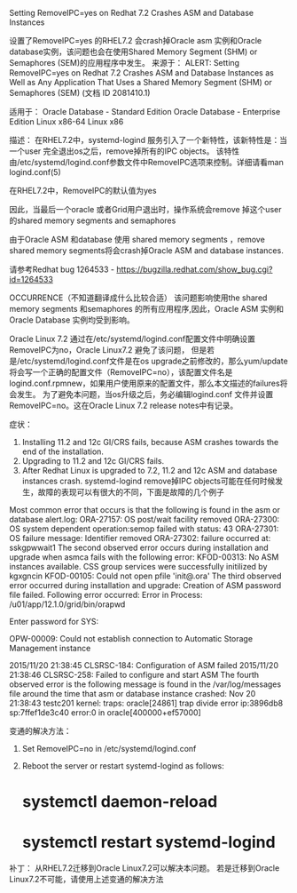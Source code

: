 Setting RemoveIPC=yes on Redhat 7.2 Crashes ASM and Database Instances



设置了RemoveIPC=yes 的RHEL7.2  会crash掉Oracle asm 实例和Oracle database实例，该问题也会在使用Shared Memory Segment (SHM) or Semaphores (SEM)的应用程序中发生。
来源于：
ALERT: Setting RemoveIPC=yes on Redhat 7.2 Crashes ASM and Database Instances as Well as Any Application That Uses a Shared Memory Segment (SHM) or Semaphores (SEM) (文档 ID 2081410.1)
 
适用于：
Oracle Database - Standard Edition
Oracle Database - Enterprise Edition
Linux x86-64
Linux x86
 
 
描述：
在RHEL7.2中，systemd-logind 服务引入了一个新特性，该新特性是：当一个user 完全退出os之后，remove掉所有的IPC objects。
该特性由/etc/systemd/logind.conf参数文件中RemoveIPC选项来控制。详细请看man logind.conf(5)
 
在RHEL7.2中，RemoveIPC的默认值为yes
 
因此，当最后一个oracle 或者Grid用户退出时，操作系统会remove 掉这个user的shared memory segments and semaphores
 
由于Oracle ASM 和database 使用 shared memory segments ，remove shared memory segments将会crash掉Oracle ASM and database  instances.
 
请参考Redhat bug 1264533  - https://bugzilla.redhat.com/show_bug.cgi?id=1264533
 
 
 
OCCURRENCE（不知道翻译成什么比较合适）
该问题影响使用the shared memory segments 和semaphores 的所有应用程序,因此，Oracle ASM 实例和Oracle Database 实例均受到影响。
 
Oracle Linux 7.2 通过在/etc/systemd/logind.conf配置文件中明确设置RemoveIPC为no，Oracle Linux7.2 避免了该问题，
但是若是/etc/systemd/logind.conf文件是在os upgrade之前修改的，那么yum/update将会写一个正确的配置文件（RemoveIPC=no），该配置文件名是logind.conf.rpmnew，如果用户使用原来的配置文件，那么本文描述的failures将会发生。
为了避免本问题，当os升级之后，务必编辑logind.conf 文件并设置RemoveIPC=no。这在Oracle Linux 7.2 release notes中有记录。
 
 
 
症状：
 
1) Installing 11.2 and 12c GI/CRS fails, because ASM crashes towards the end of the installation.
2) Upgrading to 11.2 and 12c GI/CRS fails.
3) After Redhat Linux is upgraded to 7.2, 11.2 and 12c ASM and database instances crash.
systemd-logind remove掉IPC objects可能在任何时候发生，故障的表现可以有很大的不同，下面是故障的几个例子
 
Most common error that occurs is that the following is found in the asm or database alert.log:
ORA-27157: OS post/wait facility removed
ORA-27300: OS system dependent operation:semop failed with status: 43
ORA-27301: OS failure message: Identifier removed
ORA-27302: failure occurred at: sskgpwwait1
The second observed error occurs during installation and upgrade when asmca fails with the following error:
KFOD-00313: No ASM instances available. CSS group services were successfully initilized by kgxgncin
KFOD-00105: Could not open pfile 'init@.ora'
The third observed error occurred during installation and upgrade:
Creation of ASM password file failed. Following error occurred: Error in Process: /u01/app/12.1.0/grid/bin/orapwd
 
 Enter password for SYS:
 
OPW-00009: Could not establish connection to Automatic Storage Management instance
 
2015/11/20 21:38:45 CLSRSC-184: Configuration of ASM failed
2015/11/20 21:38:46 CLSRSC-258: Failed to configure and start ASM
The fourth observed error is the following message is found in the /var/log/messages file around the time that asm or database instance crashed:
Nov 20 21:38:43 testc201 kernel: traps: oracle[24861] trap divide error
ip:3896db8 sp:7ffef1de3c40 error:0 in oracle[400000+ef57000]
 
 
变通的解决方法：
1) Set RemoveIPC=no in /etc/systemd/logind.conf
 
2) Reboot the server or restart systemd-logind as follows:
    # systemctl daemon-reload
    # systemctl restart systemd-logind
 
 
补丁：
从RHEL7.2迁移到Oracle Linux7.2可以解决本问题。
若是迁移到Oracle Linux7.2不可能，请使用上述变通的解决方法